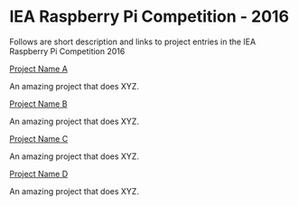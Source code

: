 # IEA Raspberry Pi Competition - 2016

Follows are short description and links to project entries in the IEA Raspberry Pi Competition 2016

[Project Name A](http://github.com/)

An amazing project that does XYZ.

[Project Name B](http://github.com/)

An amazing project that does XYZ.

[Project Name C](http://github.com/)

An amazing project that does XYZ.

[Project Name D](http://github.com/)

An amazing project that does XYZ.
